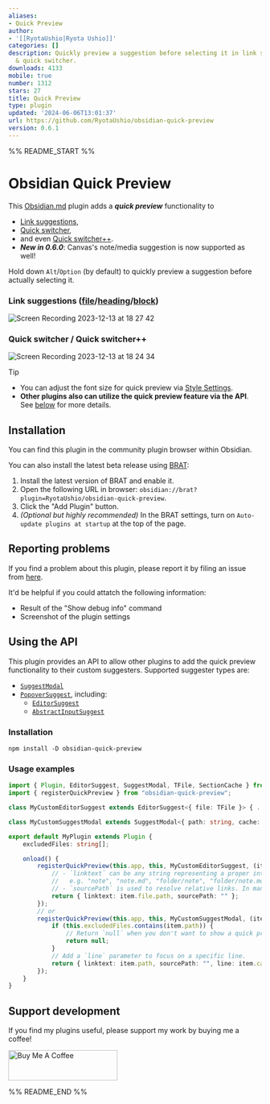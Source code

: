 ```yaml
---
aliases:
- Quick Preview
author:
- '[[RyotaUshio|Ryota Ushio]]'
categories: []
description: Quickly preview a suggestion before selecting it in link suggestions
  & quick switcher.
downloads: 4133
mobile: true
number: 1312
stars: 27
title: Quick Preview
type: plugin
updated: '2024-06-06T13:01:37'
url: https://github.com/RyotaUshio/obsidian-quick-preview
version: 0.6.1
---
```


%% README_START %%

# Obsidian Quick Preview

This [Obsidian.md](https://obsidian.md) plugin adds a ***quick preview*** functionality to
- [Link suggestions](https://help.obsidian.md/Linking+notes+and+files/Internal+links),
- [Quick switcher](https://help.obsidian.md/Plugins/Quick+switcher),
- and even [Quick switcher++](https://github.com/darlal/obsidian-switcher-plus).
- ***New in 0.6.0***: Canvas's note/media suggestion is now supported as well!

Hold down `Alt`/`Option` (by default) to quickly preview a suggestion before actually selecting it.

### Link suggestions ([file](https://help.obsidian.md/Linking+notes+and+files/Internal+links#Link%20to%20a%20file)/[heading](https://help.obsidian.md/Linking+notes+and+files/Internal+links#Link%20to%20a%20heading%20in%20a%20note)/[block](https://help.obsidian.md/Linking+notes+and+files/Internal+links#Link%20to%20a%20block%20in%20a%20note))

![Screen Recording 2023-12-13 at 18 27 42](https://github.com/RyotaUshio/obsidian-quick-preview/assets/72342591/3dec5c7d-e74e-4f8d-a0f3-43e424dbbee9)

### Quick switcher / Quick switcher++

![Screen Recording 2023-12-13 at 18 24 34](https://github.com/RyotaUshio/obsidian-quick-preview/assets/72342591/4eaae76b-b0fa-425f-a3ff-857b70e9a02a)

> [!tip]
> - You can adjust the font size for quick preview via [Style Settings](https://github.com/mgmeyers/obsidian-style-settings).
> - **Other plugins also can utilize the quick preview feature via the API**. See [below](#using-the-api) for more details.

## Installation

You can find this plugin in the community plugin browser within Obsidian.

You can also install the latest beta release using [BRAT](https://github.com/TfTHacker/obsidian42-brat):

1. Install the latest version of BRAT and enable it.
2. Open the following URL in browser: `obsidian://brat?plugin=RyotaUshio/obsidian-quick-preview`.
3. Click the "Add Plugin" button.
4. _(Optional but highly recommended)_ In the BRAT settings, turn on `Auto-update plugins at startup` at the top of the page.

## Reporting problems

If you find a problem about this plugin, please report it by filing an issue from [here](https://github.com/RyotaUshio/obsidian-quick-preview/issues).

It'd be helpful if you could attatch the following information:

- Result of the "Show debug info" command
- Screenshot of the plugin settings

## Using the API

This plugin provides an API to allow other plugins to add the quick preview functionality to their custom suggesters. Supported suggester types are:

- [`SuggestModal`](https://docs.obsidian.md/Reference/TypeScript+API/SuggestModal)
- [`PopoverSuggest`](https://docs.obsidian.md/Reference/TypeScript+API/PopoverSuggest), including:
  - [`EditorSuggest`](https://docs.obsidian.md/Reference/TypeScript+API/EditorSuggest)
  - [`AbstractInputSuggest`](https://docs.obsidian.md/Reference/TypeScript+API/AbstractInputSuggest)

### Installation

```
npm install -D obsidian-quick-preview
```

### Usage examples

```ts
import { Plugin, EditorSuggest, SuggestModal, TFile, SectionCache } from "obsidian";
import { registerQuickPreview } from "obsidian-quick-preview";

class MyCustomEditorSuggest extends EditorSuggest<{ file: TFile }> { ... }

class MyCustomSuggestModal extends SuggestModal<{ path: string, cache: SectionCache }> { ... }

export default MyPlugin extends Plugin {
    excludedFiles: string[];

    onload() {
        registerQuickPreview(this.app, this, MyCustomEditorSuggest, (item) => {
            // - `linktext` can be any string representing a proper internal link,
            //   e.g. "note", "note.md", "folder/note", "folder/note.md", "note#heading", "note#^block-id" etc
            // - `sourcePath` is used to resolve relative links. In many cases, you can just pass an empty string.
            return { linktext: item.file.path, sourcePath: "" };
        });
        // or
        registerQuickPreview(this.app, this, MyCustomSuggestModal, (item) => {
            if (this.excludedFiles.contains(item.path)) {
                // Return `null` when you don't want to show a quick preview for the item.
                return null;
            }
            // Add a `line` parameter to focus on a specific line.
            return { linktext: item.path, sourcePath: "", line: item.cache.position.start.line };
        });
    }
}

```

## Support development

If you find my plugins useful, please support my work by buying me a coffee!

<a href="https://www.buymeacoffee.com/ryotaushio" target="_blank"><img src="https://cdn.buymeacoffee.com/buttons/v2/default-yellow.png" alt="Buy Me A Coffee" style="height: 60px !important;width: 217px !important;" ></a>


%% README_END %%
